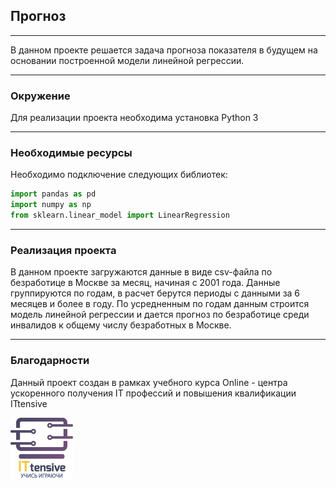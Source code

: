 ## Прогноз
***
В данном проекте решается задача прогноза показателя в будущем на основании построенной модели линейной регрессии. 
***
### Окружение
Для реализации проекта необходима установка Python 3
***
### Необходимые ресурсы
Необходимо подключение следующих библиотек:
```python
import pandas as pd
import numpy as np
from sklearn.linear_model import LinearRegression
```
***
### Реализация проекта
В данном проекте загружаются данные в виде csv-файла по безработице в Москве за месяц, начиная с 2001 года. 
Данные группируются по годам, в расчет берутся периоды с данными за 6 месяцев и более в году. 
По усредненным по годам данным строится модель линейной регрессии и дается прогноз по безработице среди инвалидов к общему числу безработных в Москве.
***
### Благодарности
Данный проект создан в рамках учебного курса Online - центра ускоренного получения IT профессий и повышения квалификации ITtensive

[![](photo_ittensive1.png)](https://ittensive.com/)
